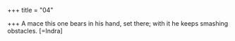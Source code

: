 +++
title = "04"

+++
A mace this one bears in his hand, set there; with it he keeps smashing  obstacles. [=Indra]